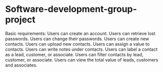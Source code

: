 # Software-development-group-project
Basic requirements: 
  Users can create an account. 
  Users can retrieve lost passwords. 
  Users can change their passwords. 
  Users can create new contacts. 
  Users can upload new contacts.
  Users can assign a value to contacts.
  Users can write notes under contacts.
  Users can label a contact as a lead, customer, or associate.
  Users can filter contacts by lead, customer, or associate.
  Users can view the total value of leads, customers and associates.
